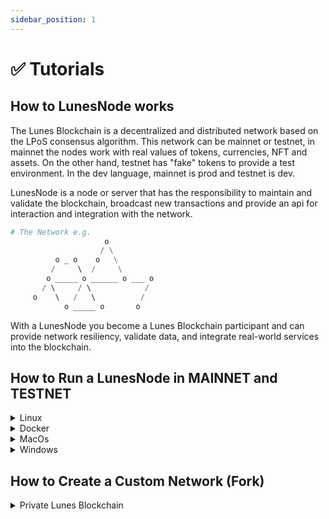 ```yaml
---
sidebar_position: 1
---
```


# ✅ Tutorials

## How to LunesNode works

The Lunes Blockchain is a decentralized and distributed network based on the LPoS consensus algorithm. This network can be mainnet or testnet, in mainnet the nodes work with real values of tokens, currencies, NFT and assets. On the other hand, testnet has "fake" tokens to provide a test environment.
In the dev language, mainnet is prod and testnet is dev.

LunesNode is a node or server that has the responsibility to maintain and validate the blockchain, broadcast new transactions and provide an api for interaction and integration with the network.

```py
# The Network e.g.
                     o 
                    / \
          o _ o    o   \
         /     \  /     \
        o _____ o ______ o ___ o
       / \     / \            /
     o    \   /   \          /
            o _____ o       o
```

With a LunesNode you become a Lunes Blockchain participant and can provide network resiliency, validate data, and integrate real-world services into the blockchain.

## How to Run a LunesNode in MAINNET and TESTNET

<details>
  <summary>Linux</summary>

**Get files**

You need **LunesNode java executable** **[download here](https://github.com/lunes-platform/lunesnode/releases/download/v0.1.4/lunesnode-latest.jar)**

Now you need also a set a config file with you want.

```HOCON
lunes {
  directory = ""

  blockchain.type = 
  network.known-peers = [""]

  wallet.password = ""
  wallet.seed = ""
}
```

**info**
- `directory` is the file where your Lunes Blockchain will download with according to your `WorkingDirectory`
- `blockchain.type` type of network you want connect, MAINNET or TESTNET
- `network.known-peers` in here your should be put a `ip:7770` like address of a lunesnode, for **mainnet** `5.196.155.34:7770` or **testnet** `5.196.155.46:7770`
- `wallet.password` the password that your wallet will be encrypted
- `wallet.seed` your seed in `BASE58` hash

**after save this file with `lunesnode.conf` name**
* you can be take a **completely conf**  in **[here](https://github.com/lunes-platform/lunesnode/blob/master/src/main/resources/application.conf)**

Now your machine should have files:
```
lunesnode.conf
lunesnode-latest.jar
```

**Run**
```
java -jar lunesnode-lates.jar
```

If you want enable LunesNode to run forever, save this file in `/etc/systemd/system/` with `lunesnode.service`
```
[Unit]
Description=Lunes Node Blockchain
After=network.target

[Service]
WorkingDirectory=PATH_DIR_LUNES_BLOCKCHAIN
ExecStart=/usr/bin/java -jar PATH_LUNES_NODE.jar PATH_LUNES_NODE.conf
Restart=always
RestartSec=30s
StandardOutput=journal
StandardError=journal
SyslogIdentifier=lunesnode

[Install]
WantedBy=multi-user.target
```

</details>

<details>
  <summary>Docker</summary>

Ready on 26/12/2021 - Issue -> [#8](https://git.lunes.io/blockchain/production/docs/-/issues/8)

</details>

<details>
  <summary>MacOs</summary>

Ready on 26/12/2021 - Issue -> [#11](https://git.lunes.io/blockchain/production/docs/-/issues/11)

</details>

<details>
  <summary>Windows</summary>

Ready on 26/12/2021 - Issue -> [#10](https://git.lunes.io/blockchain/production/docs/-/issues/10)

</details>

## How to Create a Custom Network (Fork)


<details>
  <summary>Private Lunes Blockchain</summary>

**Changed genesis transactions**

```
Coming Soon
```
**Runnig and get signature of genesis transactions**

```
Coming Soon
```
**Add signature and Build your Node**

```
Coming Soon
```

</details>
